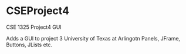 CSEProject4
===========

CSE 1325 Project4 GUI

Adds a GUI to project 3 University of Texas at Arlingotn
Panels, JFrame, Buttons, JLists etc.
